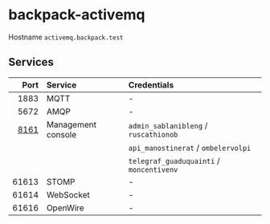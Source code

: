 # backpack-activemq

Hostname `activemq.backpack.test`

## Services

| Port | Service | Credentials
| ---: | :------ | :----------
| 1883 | MQTT | -
| 5672 | AMQP | -
| [8161](http://activemq.backpack.test:8161) | Management console | `admin_sablanibleng` / `ruscathionob`
| | | `api_manostinerat` / `ombelervolpi`
| | | `telegraf_guaduquainti` / `moncentivenv`
| 61613 | STOMP | -
| 61614 | WebSocket | -
| 61616 | OpenWire | -
